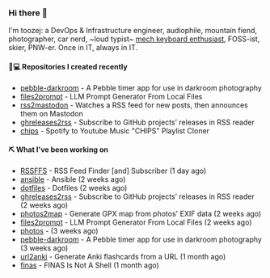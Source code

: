 ### Hi there 👋

I'm toozej: a DevOps & Infrastructure engineer, audiophile, mountain fiend, photographer, car nerd, ~loud typist~ [mech keyboard enthusiast](https://github.com/toozej/keebs), FOSS-ist, skier, PNW-er. Once in IT, always in IT.

#### 👨💻 Repositories I created recently

- [pebble-darkroom](https://github.com/toozej/pebble-darkroom) - A Pebble timer app for use in darkroom photography
- [files2prompt](https://github.com/toozej/files2prompt) - LLM Prompt Generator From Local Files
- [rss2mastodon](https://github.com/toozej/rss2mastodon) - Watches a RSS feed for new posts, then announces them on Mastodon
- [ghreleases2rss](https://github.com/toozej/ghreleases2rss) - Subscribe to GitHub projects’ releases in RSS reader
- [chips](https://github.com/toozej/chips) - Spotify to Youtube Music "CHIPS" Playlist Cloner

#### ⛏️ What I've been working on

- [RSSFFS](https://github.com/toozej/RSSFFS) - RSS Feed Finder [and] Subscriber (1 day ago)
- [ansible](https://github.com/toozej/ansible) - Ansible (2 weeks ago)
- [dotfiles](https://github.com/toozej/dotfiles) - Dotfiles (2 weeks ago)
- [ghreleases2rss](https://github.com/toozej/ghreleases2rss) - Subscribe to GitHub projects’ releases in RSS reader (2 weeks ago)
- [photos2map](https://github.com/toozej/photos2map) - Generate GPX map from photos' EXIF data (2 weeks ago)
- [files2prompt](https://github.com/toozej/files2prompt) - LLM Prompt Generator From Local Files (2 weeks ago)
- [photos](https://github.com/toozej/photos) -  (3 weeks ago)
- [pebble-darkroom](https://github.com/toozej/pebble-darkroom) - A Pebble timer app for use in darkroom photography (3 weeks ago)
- [url2anki](https://github.com/toozej/url2anki) - Generate Anki flashcards from a URL (1 month ago)
- [finas](https://github.com/toozej/finas) - FINAS Is Not A Shell (1 month ago)
